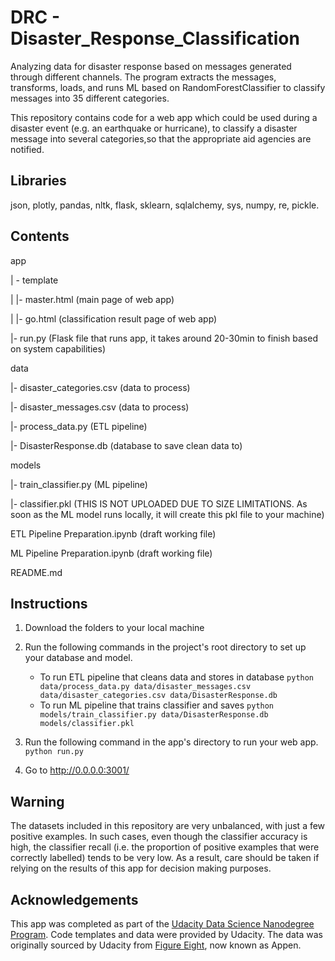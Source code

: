 # DRC - Disaster_Response_Classification

Analyzing data for disaster response based on messages generated through different channels. The program extracts the messages, transforms, loads, and runs ML based on RandomForestClassifier to classify messages into 35 different categories.

This repository contains code for a web app which could be used during a disaster event (e.g. an earthquake or hurricane), to classify a disaster message into several categories,so that the appropriate aid agencies are notified.


## Libraries

json, plotly, pandas, nltk, flask, sklearn, sqlalchemy, sys, numpy, re, pickle.


## Contents

app

| - template

| |- master.html  (main page of web app)

| |- go.html  (classification result page of web app)

|- run.py  (Flask file that runs app, it takes around 20-30min to finish based on system capabilities)

data

|- disaster_categories.csv  (data to process)

|- disaster_messages.csv  (data to process)

|- process_data.py (ETL pipeline)

|- DisasterResponse.db   (database to save clean data to)

models

|- train_classifier.py (ML pipeline)

|- classifier.pkl  (THIS IS NOT UPLOADED DUE TO SIZE LIMITATIONS. As soon as the ML model runs locally, it will create this pkl file to your machine)

ETL Pipeline Preparation.ipynb (draft working file)

ML Pipeline Preparation.ipynb (draft working file)

README.md
 

## Instructions

1. Download the folders to your local machine
2. Run the following commands in the project's root directory to set up your database and model.

    - To run ETL pipeline that cleans data and stores in database
        `python data/process_data.py data/disaster_messages.csv data/disaster_categories.csv data/DisasterResponse.db`
    - To run ML pipeline that trains classifier and saves
        `python models/train_classifier.py data/DisasterResponse.db models/classifier.pkl`

2. Run the following command in the app's directory to run your web app.
    `python run.py`

3. Go to http://0.0.0.0:3001/


## Warning
The datasets included in this repository are very unbalanced, with just a few positive examples. In such cases, even though the classifier accuracy is high, the classifier recall (i.e. the proportion of positive examples that were correctly labelled) tends to be very low. As a result, care should be taken if relying on the results of this app for decision making purposes.


## Acknowledgements

This app was completed as part of the [Udacity Data Science Nanodegree Program](https://www.udacity.com/course/data-scientist-nanodegree--nd025). Code templates and data were provided by Udacity. The data was originally sourced by Udacity from [Figure Eight](https://appen.com/), now known as Appen.
